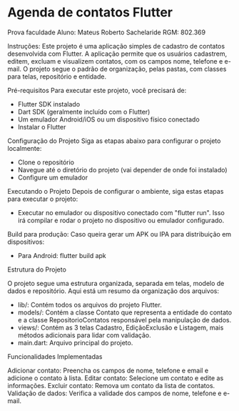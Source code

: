 # Agenda de contatos Flutter
Prova faculdade
Aluno: Mateus Roberto Sachelaride
RGM: 802.369

Instruções:
Este projeto é uma aplicação simples de cadastro de contatos desenvolvida com Flutter. A aplicação permite que os usuários cadastrem, editem, excluam e visualizem contatos, com os campos nome, telefone e e-mail. O projeto segue o padrão de organização, pelas pastas, com classes para telas, repositório e entidade.

Pré-requisitos
Para executar este projeto, você precisará de:
- Flutter SDK instalado
- Dart SDK (geralmente incluído com o Flutter)
- Um emulador Android/iOS ou um dispositivo físico conectado
- Instalar o Flutter

Configuração do Projeto
Siga as etapas abaixo para configurar o projeto localmente:
- Clone o repositório
- Navegue até o diretório do projeto (vai depender de onde foi instalado)
- Configure um emulador

Executando o Projeto
Depois de configurar o ambiente, siga estas etapas para executar o projeto:
- Executar no emulador ou dispositivo conectado com "flutter run". Isso irá compilar e rodar o projeto no dispositivo ou emulador configurado.

Build para produção:
Caso queira gerar um APK ou IPA para distribuição em dispositivos:
- Para Android: flutter build apk

Estrutura do Projeto

O projeto segue uma estrutura organizada, separada em telas, modelo de dados e repositório. Aqui está um resumo da organização dos arquivos:
- lib/: Contém todos os arquivos do projeto Flutter.
- models/: Contém a classe Contato que representa a entidade do contato e a classe RepositorioContatos responsável pela manipulação de dados.
- views/: Contém as 3 telas Cadastro, EdiçãoExclusão e Listagem, mais métodos adicionais para lidar com validação.
- main.dart: Arquivo principal do projeto.

Funcionalidades Implementadas

Adicionar contato: Preencha os campos de nome, telefone e email e adicione o contato à lista.
Editar contato: Selecione um contato e edite as informações.
Excluir contato: Remova um contato da lista de contatos.
Validação de dados: Verifica a validade dos campos de nome, telefone e e-mail.

